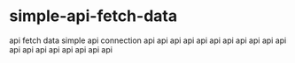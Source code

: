 # simple-api-fetch-data
api fetch data simple
api connection
api api api api api api api api api api api api api api api api api api api 
 
